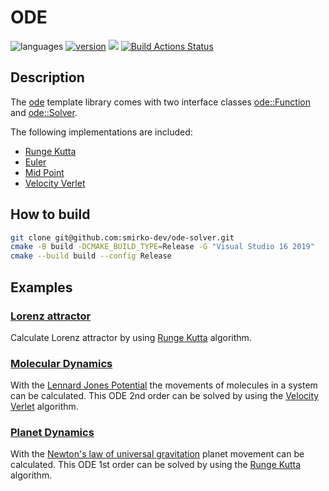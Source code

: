 # ODE

![languages](https://img.shields.io/badge/languages-C++%20-blue)
[![version](https://img.shields.io/badge/version-%200.2-blue)](https://github.com/smirko-dev/ode-solver/blob/main/CHANGELOG.md)
[![](https://img.shields.io/badge/license-MIT-blue)](https://github.com/smirko-dev/ode-solver/blob/main/LICENSE)
[![Build Actions Status](https://github.com/smirko-dev/ode-solver/workflows/Build/badge.svg)](https://github.com/smirko-dev/ode-solver/actions)

## Description

The [ode](ode) template library comes with two interface classes [ode::Function](ode/ode/Function.h) and [ode::Solver](ode/ode/Solver.h).

The following implementations are included:
- [Runge Kutta](ode/RungeKutta.h)
- [Euler](ode/Euler.h)
- [Mid Point](ode/MidPoint.h)
- [Velocity Verlet](ode/VelocityVerlet.h)

## How to build

```sh
git clone git@github.com:smirko-dev/ode-solver.git
cmake -B build -DCMAKE_BUILD_TYPE=Release -G "Visual Studio 16 2019"
cmake --build build --config Release
```

## Examples

### [Lorenz attractor](ode/README.md#Example)

Calculate Lorenz attractor by using [Runge Kutta](https://en.wikipedia.org/wiki/Runge%E2%80%93Kutta_methods) algorithm.

### [Molecular Dynamics](moleculardynamics)

With the [Lennard Jones Potential](https://en.wikipedia.org/wiki/Lennard-Jones_potential) the movements of molecules in a system can be calculated. This ODE 2nd order can be solved by using the [Velocity Verlet](https://en.wikipedia.org/wiki/Verlet_integration) algorithm.

### [Planet Dynamics](planetdynamics)

With the [Newton's law of universal gravitation](https://en.wikipedia.org/wiki/Newton%27s_law_of_universal_gravitation) planet movement can be calculated. This ODE 1st order can be solved by using the [Runge Kutta](https://en.wikipedia.org/wiki/Runge%E2%80%93Kutta_methods) algorithm.
